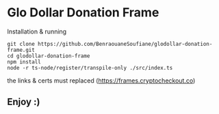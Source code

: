 # Glo Dollar Donation Frame

Installation & running

```
git clone https://github.com/BenraouaneSoufiane/glodollar-donation-frame.git
cd glodollar-donation-frame
npm install
node -r ts-node/register/transpile-only ./src/index.ts
```

the links & certs must replaced
(https://frames.cryptocheckout.co)

## Enjoy :)
